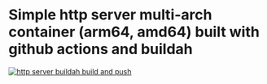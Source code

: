 # Simple http server multi-arch container (arm64, amd64) built with github actions and buildah

[![http server buildah build and push](https://github.com/ptorre/hello-http/actions/workflows/main-build.yaml/badge.svg?event=workflow_dispatch)](https://github.com/ptorre/hello-http/actions/workflows/main-build.yaml)

